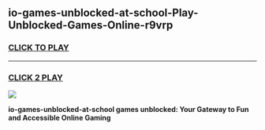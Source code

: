 
## io-games-unblocked-at-school-Play-Unblocked-Games-Online-r9vrp
<h3>
<a href="https://premium76.site?title=io-games-unblocked-at-school&ref=24A">CLICK TO PLAY</a></h3>
<hr>

<h3>
<a href="https://premium76.site?title=io-games-unblocked-at-school&ref=24A">CLICK 2 PLAY</a>
  
</h3>

<a href="https://premium76.site?title=io-games-unblocked-at-school&ref=24A"><img src="https://clearcache.store/games.png"></a>


**io-games-unblocked-at-school games unblocked: Your Gateway to Fun and Accessible Online Gaming**

